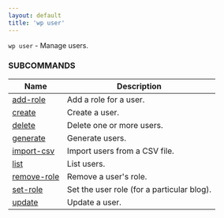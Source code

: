 ```yaml
---
layout: default
title: 'wp user'
---
```


`wp user` - Manage users.



### SUBCOMMANDS

<table>
	<thead>
	<tr>
		<th>Name</th>
		<th>Description</th>
	</tr>
	</thead>
	<tbody>
		<tr>
			<td><a href="/commands/user/add-role">add-role</a></td>
			<td>Add a role for a user.</td>
		</tr>
		<tr>
			<td><a href="/commands/user/create">create</a></td>
			<td>Create a user.</td>
		</tr>
		<tr>
			<td><a href="/commands/user/delete">delete</a></td>
			<td>Delete one or more users.</td>
		</tr>
		<tr>
			<td><a href="/commands/user/generate">generate</a></td>
			<td>Generate users.</td>
		</tr>
		<tr>
			<td><a href="/commands/user/import-csv">import-csv</a></td>
			<td>Import users from a CSV file.</td>
		</tr>
		<tr>
			<td><a href="/commands/user/list">list</a></td>
			<td>List users.</td>
		</tr>
		<tr>
			<td><a href="/commands/user/remove-role">remove-role</a></td>
			<td>Remove a user's role.</td>
		</tr>
		<tr>
			<td><a href="/commands/user/set-role">set-role</a></td>
			<td>Set the user role (for a particular blog).</td>
		</tr>
		<tr>
			<td><a href="/commands/user/update">update</a></td>
			<td>Update a user.</td>
		</tr>
	</tbody>
</table>

